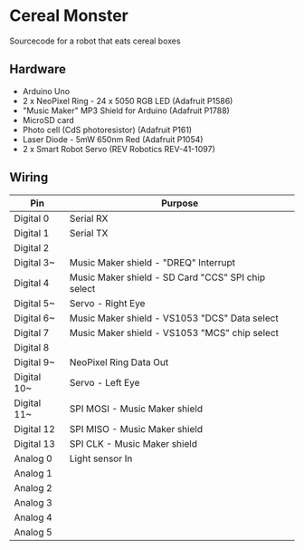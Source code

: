 # Cereal Monster

Sourcecode for a robot that eats cereal boxes

## Hardware

 - Arduino Uno
 - 2 x NeoPixel Ring - 24 x 5050 RGB LED (Adafruit P1586)
 - "Music Maker" MP3 Shield for Arduino (Adafruit P1788)
 - MicroSD card
 - Photo cell (CdS photoresistor) (Adafruit P161)
 - Laser Diode - 5mW 650nm Red (Adafruit P1054)
 - 2 x Smart Robot Servo (REV Robotics REV-41-1097)

## Wiring

| Pin | Purpose |
| --- | --- |
| Digital 0 | Serial RX |
| Digital 1 | Serial TX |
| Digital 2 |  |
| Digital 3~ | Music Maker shield - "DREQ" Interrupt |
| Digital 4 | Music Maker shield - SD Card "CCS" SPI chip select |
| Digital 5~ | Servo - Right Eye |
| Digital 6~ | Music Maker shield - VS1053 "DCS" Data select|
| Digital 7 | Music Maker shield - VS1053 "MCS" chip select|
| Digital 8 |  |
| Digital 9~ | NeoPixel Ring Data Out |
| Digital 10~ | Servo - Left Eye |
| Digital 11~ | SPI MOSI - Music Maker shield |
| Digital 12 | SPI MISO - Music Maker shield |
| Digital 13 | SPI CLK - Music Maker shield |
| Analog 0 | Light sensor In |
| Analog 1 |  |
| Analog 2 |  |
| Analog 3 |  |
| Analog 4 |  |
| Analog 5 |  |

